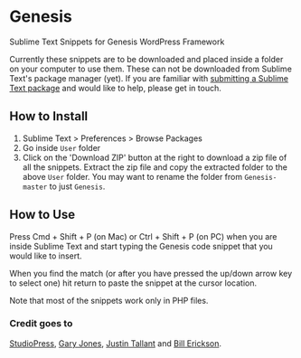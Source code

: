 # Genesis
Sublime Text Snippets for Genesis WordPress Framework

Currently these snippets are to be downloaded and placed inside a folder on your computer to use them. These can not be downloaded from Sublime Text's package manager (yet). If you are familiar with [submitting a Sublime Text package](https://packagecontrol.io/docs/submitting_a_package) and would like to help, please get in touch.


## How to Install

1. Sublime Text > Preferences > Browse Packages
2. Go inside `User` folder
3. Click on the 'Download ZIP' button at the right to download a zip file of all the snippets. Extract the zip file and copy the extracted folder to the above `User` folder. You may want to rename the folder from `Genesis-master` to just `Genesis`.


## How to Use

Press Cmd + Shift + P (on Mac) or Ctrl + Shift + P (on PC) when you are inside Sublime Text and start typing the Genesis code snippet that you would like to insert.

When you find the match (or after you have pressed the up/down arrow key to select one) hit return to paste the snippet at the cursor location.

Note that most of the snippets work only in PHP files.

### Credit goes to

[StudioPress](http://my.studiopress.com/snippets/), [Gary Jones](https://github.com/GaryJones/sublime/tree/master/snippets), [Justin Tallant](http://justintallant.com/genesis-sublime-text-2-snippets/) and [Bill Erickson](http://www.billerickson.net/code/).